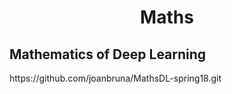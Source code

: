 <div align="center">
	<h1> Maths</h1>
</div>



<h2> Mathematics of Deep Learning</h2>
https://github.com/joanbruna/MathsDL-spring18.git
